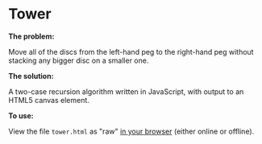 # Tower

**The problem:**

Move all of the discs from the left-hand peg to the right-hand peg without stacking any bigger disc on a smaller one.

**The solution:**

A two-case recursion algorithm written in JavaScript, with output to an HTML5 canvas element.

**To use:**

View the file `tower.html` as "raw" [in your browser](https://raw.githubusercontent.com/cpp-tutor/tower/refs/heads/main/tower.html) (either online or offline).
